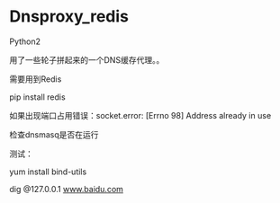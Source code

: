 # Dnsproxy_redis

Python2

用了一些轮子拼起来的一个DNS缓存代理。。

需要用到Redis

pip install redis

如果出现端口占用错误：socket.error: [Errno 98] Address already in use

检查dnsmasq是否在运行

测试：

yum install bind-utils

dig @127.0.0.1 www.baidu.com
